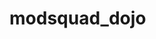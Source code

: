 # modsquad_dojo

<!--

Katas

1. Hello world with parameter
   Create a web page which displays "Hello <name>" where <name> is set in the URL.

   Implement using <resource-url>?name=<name>
   Implement using <resource-url>/<name>

2. Floating widgets
   Create a web page with one or more widgets, which keep their relative position to the browser window (and to each other), no matter how the browser is sized.

   Examples:

   A single widget which stays in the center of the window
   A group of widgets positioned around the center, their distance being proportional to the browser size
   Use an url parameter to set the number of widgets and arrange them into a square pattern (with "holes" if needed)
   Don't use JavaScript for positioning!

   -->
